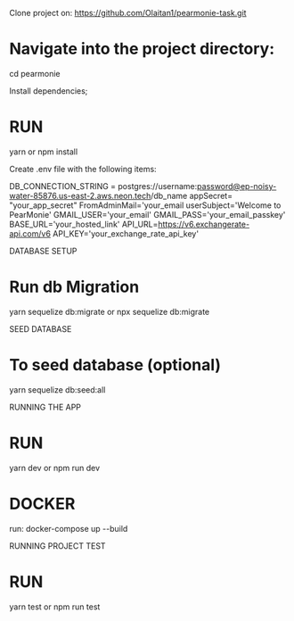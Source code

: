 Clone project on:
https://github.com/Olaitan1/pearmonie-task.git

 # Navigate into the project directory:
cd pearmonie


Install dependencies;
# RUN
yarn 
   or
   npm install


Create  .env file with the following items:

DB_CONNECTION_STRING = postgres://username:password@ep-noisy-water-85876.us-east-2.aws.neon.tech/db_name
appSecret= "your_app_secret"
FromAdminMail='your_email
userSubject='Welcome to PearMonie'
GMAIL_USER='your_email'
GMAIL_PASS='your_email_passkey'
BASE_URL='your_hosted_link'
API_URL=https://v6.exchangerate-api.com/v6
API_KEY='your_exchange_rate_api_key'



DATABASE SETUP

# Run db Migration
yarn sequelize db:migrate
or
npx sequelize db:migrate

SEED DATABASE
# To seed database (optional)
yarn sequelize db:seed:all


RUNNING THE APP
# RUN
yarn dev 
or npm run dev

# DOCKER
run: 
docker-compose up --build


RUNNING PROJECT TEST
# RUN
yarn test
or
npm run test
